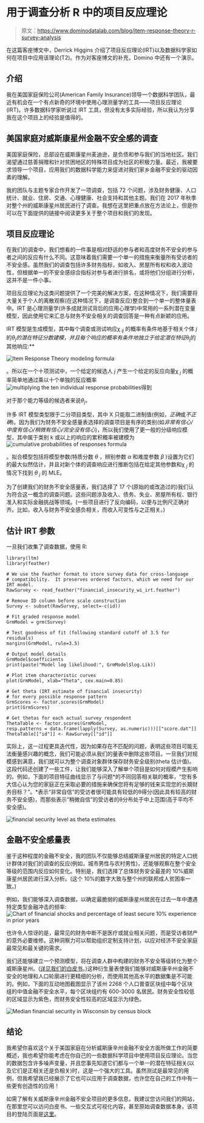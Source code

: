 # 用于调查分析 R 中的项目反应理论

> 原文：<https://www.dominodatalab.com/blog/item-response-theory-r-survey-analysis>

在这篇客座博文中，Derrick Higgins 介绍了项目反应理论(IRT)以及数据科学家如何在项目中应用该理论(T2)。作为对客座博文的补充，Domino 中还有一个演示。

## 介绍

我在美国家庭保险公司(American Family Insurance)领导一个数据科学团队，最近有机会在一个有点新奇的环境中使用心理测量学的工具——项目反应理论(IRT)。许多数据科学家听说过 IRT 工具，但没有太多实际经验，所以我认为分享我在这个项目上的经验是值得的。

## 美国家庭对威斯康星州金融不安全感的调查

美国家庭保险，总部设在威斯康星州麦迪逊，是负债和参与我们的当地社区。我们渴望通过慈善捐赠和针对贫困地区的特殊项目成为社区的积极力量。最近，我被要求领导一个项目，应用我们的数据科学能力来促进对我们家乡金融不安全的驱动因素的理解。

我的团队与主题专家合作开发了一项调查，包括 72 个问题，涉及财务健康、人口统计、就业、住房、交通、心理健康、社会支持和其他主题。我们在 2017 年秋季对整个州的威斯康星州居民进行了调查。我想在这里把重点放在方法论上，但是你可以在下面提供的链接中阅读更多关于整个项目和我们的发现。

## 项目反应理论

在我们的调查中，我们想看的一件事是相对舒适的参与者和高度财务不安全的参与者之间的反应有什么不同。这意味着我们需要一个单一的措施来衡量所有受访者的不安全感。虽然我们的调查包括许多财务指标，如收入、房屋所有权和收入波动性，但根据单一的不安全感综合指标对参与者进行排名，或将他们分组进行分析，这并不是一件小事。

项目反应理论为这类问题提供了一个完美的解决方案，在这种情况下，我们需要将大量关于个人的离散观察(在这种情况下，是调查反应)整合到一个单一的整体量表中。IRT 是心理测量学(许多成就测试背后的应用心理学)中常用的一系列潜在变量模型，因此使用它来汇总与财务不安全相关的调查回答是一种有点新颖的应用。

IRT 模型是生成模型，其中每个调查或测试响应χ *<sub>ij</sub>* 的概率有条件地基于相关个体 *j* 的*θ<sub>j</sub>的潜在特征分数建模，并且每个响应的概率有条件地独立于给定潜在特征*θ<sub>j</sub>的其他响应:**

![Item Response Theory modeling formula](img/af246b51bdc622c35ab8800c33d78421.png)

。所以在一个十项测试中，一个给定的候选人 *j* 产生一个给定的反应向量χ *<sub>j</sub>* 的概率简单地通过乘以十个单独的反应概率![multiplying the ten individual response probabilities](img/ae5b67b0bb347708eded765c3d076f42.png)得到

对于那个能力等级的候选者来说*θ<sub>j</sub>。*

许多 IRT 模型类型限于二分项目类型，其中 X 只能取二进制值(例如，*正确*或*不正确*)。因为我们为财务不安全感量表选择的调查项目是有序的类别(如*非常有信心/中度有信心/稍微有信心/完全没有信心*)，所以我们使用了更一般的分级响应模型，其中属于类别 k 或以上的响应的累积概率被建模为![cumulative probabilities of responses formula](img/f25fe00bc5cfcfe3805b764c3deffd30.png)

。拟合模型包括将模型参数(特质分数 *θ* ，辨别参数 *α* 和难度参数 *β* )设置为它们的最大似然估计，并且对新个体的调查响应进行推断包括在给定其他参数和χ *<sub>j</sub>* 的情况下找到 *θ <sub>j</sub>* 的 MLE。

为了创建我们的财务不安全感量表，我们选择了 17 个(原始的或改造过的)我们认为符合这一概念的调查问题。这些问题涉及收入、债务、失业、房屋所有权、银行准入和实际金融挑战等领域。(一些项目进行了反向编码，以便与比例尺正确对齐。比如，收入与财务不安全感负相关，而收入可变性与之正相关。)

## 估计 IRT 参数

一旦我们收集了调查数据，使用 R:

```
library(ltm)
library(feather)

# We use the feather format to store survey data for cross-language
# compatibility.  It preserves ordered factors, which we need for our IRT model.
RawSurvey <- read_feather("financial_insecurity_wi_irt.feather")

# Remove ID column before scale construction
Survey <- subset(RawSurvey, select=-c(id))

# Fit graded response model
GrmModel = grm(Survey)

# Test goodness of fit (following standard cutoff of 3.5 for residuals)
margins(GrmModel, rule=3.5)

# Output model details
GrmModel$coefficients
print(paste("Model log likelihood:", GrmModel$log.Lik))

# Plot item characteristic curves
plot(GrmModel, xlab="Theta", cex.main=0.85)

# Get theta (IRT estimate of financial insecurity)
# for every possible response pattern
GrmScores <- factor.scores(GrmModel)
print(GrmScores)

# Get thetas for each actual survey respondent
ThetaTable <- factor.scores(GrmModel, resp.patterns = data.frame(lapply(Survey, as.numeric)))[["score.dat"]]
ThetaTable[["id"]] <- RawSurvey[["id"]]
```

实际上，这一过程更具迭代性，因为如果存在不匹配的问题，表明这些项目可能无法衡量感兴趣的概念，我们可能必须从我们的量表中删除这些项目。一旦我们对规模感到满意，我们就可以为整个调查对象群体保存财务安全级别(theta 估计值)。这段代码还创建了一些工件，让我们能够深入了解单个项目是如何对规模产生影响的。例如，下面的项目特征曲线显示了与问题*的不同回答相关联的概率，“您有多大信心认为您的家庭正在采取必要的措施来确保您将有足够的钱来实现您的长期财务目标？”。*表示“非常自信”的受访者很可能具有较低的θ得分(因此具有较高的财务不安全感)，而那些表示“稍微自信”的受访者的θ分布处于中上范围(高于平均不安全感)。

![financial security level as theta estimates](img/adfb15b767a4c56ec949e726fa24263e.png)

## 金融不安全感量表

鉴于这种程度的金融不安全，我的团队不仅能够总结威斯康星州居民的特定人口统计群体对我们的调查的反应(例如，城市男性与农村男性)，还能够观察在整个安全等级的范围内反应如何变化。特别是，我们选择了总体财务安全最差的 10%威斯康星州居民进行深入分析。(这个 10%的数字大致与整个州的联邦成人贫困率一致。)

例如，我们能够深入调查数据，以确定最脆弱的威斯康星州居民在过去一年中遭遇特定类型金融冲击的频率:![Chart of financial shocks and percentage of least secure 10% experience in prior years](img/69cd473b0f868ecbb4345ca6b6249c24.png)

也许令人惊讶的是，最常见的财务中断不是医疗或就业相关问题，而是受访者财产的意外必要维修。这种洞察力可以帮助组织定制支持计划，以应对经济不安全家庭最常见和最关键的需求。

我们还能够建立一个预测模型，将在调查人群中构建的财务不安全等级转化为整个威斯康星州。([详见我们的白皮书](http://insecurity-survey-wi.amfamlabs.com/Financial_Insecurity_WI.pdf)。)这种衍生量表使我们能够对威斯康辛州金融不安全的地理和人口轮廓进行更精细的分析，而使用其他高水平的数据集是不可能的。例如，下面的互动地图截图显示了该州 2268 个人口普查区块组中每个区块组的中值金融不安全水平，每个区块组约有 600-3000 名居民。财务安全性较低的区域显示为紫色，而财务安全性较高的区域显示为绿色。

![Median financial security in Wisconsin by census block](img/b7eaaab21c22c4279355d36f540a5369.png)

## 结论

我希望你喜欢这个关于美国家庭在分析威斯康辛州金融不安全方面所做工作的简要概述，我也希望你能考虑在你自己的一些数据科学项目中使用项目反应理论。当您的数据包含许多噪声变量，并且您事先知道它们都与一个单一的潜在特征相关(以及它们是正相关还是负相关)时，这是一个强大的工具。虽然测试是最常见的用例，但我希望我已经展示了它也可以应用于调查数据，也许您在自己的工作中有一些更有创造性的应用！

如需了解有关威斯康辛州金融不安全项目的更多信息，我建议您访问我们的网站，在那里您可以访问白皮书、一些交互式可视化内容，甚至原始调查数据本身。该项目的登陆页面是[这里](http://insecurity-survey-wi.amfamlabs.com/)。